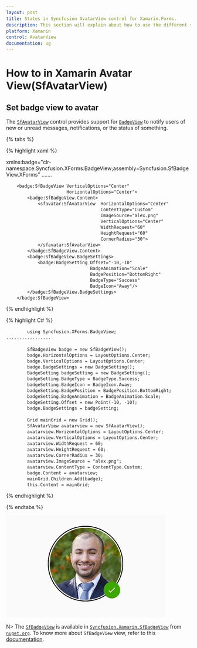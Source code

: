 ```yaml
---
layout: post
title: States in Syncfusion AvatarView control for Xamarin.Forms.
description: This section will explain about how to use the different states that exist in Xamarin.Forms SfAvatarView.
platform: Xamarin
control: AvatarView
documentation: ug
---
```


# How to in Xamarin Avatar View(SfAvatarView)

## Set badge view to avatar

The [`SfAvatarView`](https://help.syncfusion.com/cr/xamarin/Syncfusion.XForms.AvatarView.SfAvatarView.html) control provides support for [`BadgeView`](https://help.syncfusion.com/cr/xamarin/Syncfusion.XForms.BadgeView.html) to notify users of new or unread messages, notifications, or the status of something.

{% tabs %}

{% highlight xaml %}

xmlns:badge="clr-namespace:Syncfusion.XForms.BadgeView;assembly=Syncfusion.SfBadgeView.XForms"
.......

        <badge:SfBadgeView VerticalOptions="Center"
                           HorizontalOptions="Center">
            <badge:SfBadgeView.Content>
                <sfavatar:SfAvatarView  HorizontalOptions="Center"
                                        ContentType="Custom"
                                        ImageSource="alex.png"
                                        VerticalOptions="Center"
                                        WidthRequest="60"
                                        HeightRequest="60"
                                        CornerRadius="30">
                </sfavatar:SfAvatarView>
            </badge:SfBadgeView.Content>
            <badge:SfBadgeView.BadgeSettings>
                <badge:BadgeSetting Offset="-10,-10"
                                    BadgeAnimation="Scale"
                                    BadgePosition="BottomRight" 
                                    BadgeType="Success"
                                    BadgeIcon="Away"/>
            </badge:SfBadgeView.BadgeSettings>
        </badge:SfBadgeView>

{% endhighlight %}

{% highlight C# %}
             
            using Syncfusion.XForms.BadgeView;
    .................

            SfBadgeView badge = new SfBadgeView();
            badge.HorizontalOptions = LayoutOptions.Center;
            badge.VerticalOptions = LayoutOptions.Center;
            badge.BadgeSettings = new BadgeSetting();
            BadgeSetting badgeSetting = new BadgeSetting();
            badgeSetting.BadgeType = BadgeType.Success;
            badgeSetting.BadgeIcon = BadgeIcon.Away;
            badgeSetting.BadgePosition = BadgePosition.BottomRight;
            badgeSetting.BadgeAnimation = BadgeAnimation.Scale;
            badgeSetting.Offset = new Point(-10, -10);
            badge.BadgeSettings = badgeSetting;

            Grid mainGrid = new Grid();
            SfAvatarView avatarview = new SfAvatarView();
            avatarview.HorizontalOptions = LayoutOptions.Center;
            avatarview.VerticalOptions = LayoutOptions.Center;
            avatarview.WidthRequest = 60;
            avatarview.HeightRequest = 60;
            avatarview.CornerRadius = 30;
            avatarview.ImageSource = "alex.png";
            avatarview.ContentType = ContentType.Custom;
            badge.Content = avatarview;
            mainGrid.Children.Add(badge);
            this.Content = mainGrid;

{% endhighlight %}

{% endtabs %}

![BadgeView support](images/BadgeView_AvatarView.jpg)

N> The [`SfBadgeView`](https://help.syncfusion.com/cr/xamarin/Syncfusion.XForms.BadgeView.SfBadgeView.html) is available in [`Syncfusion.Xamarin.SfBadgeView`](https://www.nuget.org/packages/Syncfusion.Xamarin.SfBadgeView) from [`nuget.org`](https://www.nuget.org/). To know more about `SfBadgeView` view, refer to this [documentation](https://help.syncfusion.com/xamarin/sfbadgeview/getting-started).
